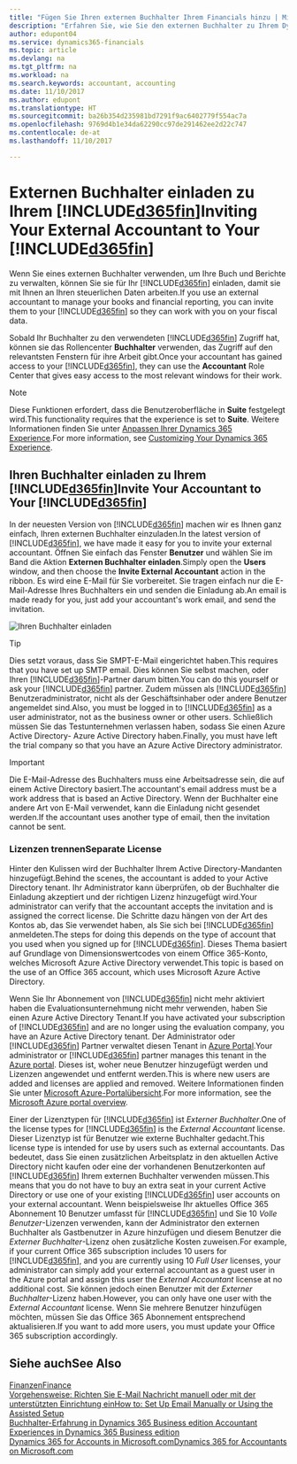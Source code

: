 ```yaml
---
title: "Fügen Sie Ihren externen Buchhalter Ihrem Financials hinzu | Microsoft Docs"
description: "Erfahren Sie, wie Sie den externen Buchhalter zu Ihrem Dynamics 365 Business edition einladen können."
author: edupont04
ms.service: dynamics365-financials
ms.topic: article
ms.devlang: na
ms.tgt_pltfrm: na
ms.workload: na
ms.search.keywords: accountant, accounting
ms.date: 11/10/2017
ms.author: edupont
ms.translationtype: HT
ms.sourcegitcommit: ba26b354d235981bd7291f9ac6402779f554ac7a
ms.openlocfilehash: 9769d4b1e34da62290cc97de291462ee2d22c747
ms.contentlocale: de-at
ms.lasthandoff: 11/10/2017

---
```

# <a name="inviting-your-external-accountant-to-your-included365finincludesd365finmdmd"></a><span data-ttu-id="b06d6-103">Externen Buchhalter einladen zu Ihrem [!INCLUDE[d365fin](includes/d365fin_md.md)]</span><span class="sxs-lookup"><span data-stu-id="b06d6-103">Inviting Your External Accountant to Your [!INCLUDE[d365fin](includes/d365fin_md.md)]</span></span>
<span data-ttu-id="b06d6-104">Wenn Sie eines externen Buchhalter verwenden, um Ihre Buch und Berichte zu verwalten, können Sie sie für Ihr [!INCLUDE[d365fin](includes/d365fin_md.md)] einladen, damit sie mit Ihnen an Ihren steuerlichen Daten arbeiten.</span><span class="sxs-lookup"><span data-stu-id="b06d6-104">If you use an external accountant to manage your books and financial reporting, you can invite them to your [!INCLUDE[d365fin](includes/d365fin_md.md)] so they can work with you on your fiscal data.</span></span>

<span data-ttu-id="b06d6-105">Sobald Ihr Buchhalter zu den verwendeten [!INCLUDE[d365fin](includes/d365fin_md.md)] Zugriff hat, können sie das Rollencenter **Buchhalter** verwenden, das Zugriff auf den relevantsten Fenstern für ihre Arbeit gibt.</span><span class="sxs-lookup"><span data-stu-id="b06d6-105">Once your accountant has gained access to your [!INCLUDE[d365fin](includes/d365fin_md.md)], they can use the **Accountant** Role Center that gives easy access to the most relevant windows for their work.</span></span>  

> [!NOTE]  
>  <span data-ttu-id="b06d6-106">Diese Funktionen erfordert, dass die Benutzeroberfläche in **Suite** festgelegt wird.</span><span class="sxs-lookup"><span data-stu-id="b06d6-106">This functionality requires that the experience is set to **Suite**.</span></span> <span data-ttu-id="b06d6-107">Weitere Informationen finden Sie unter [Anpassen Ihrer Dynamics 365 Experience](ui-experiences.md).</span><span class="sxs-lookup"><span data-stu-id="b06d6-107">For more information, see [Customizing Your Dynamics 365 Experience](ui-experiences.md).</span></span>  

## <a name="invite-your-accountant-to-your-included365finincludesd365finmdmd"></a><span data-ttu-id="b06d6-108">Ihren Buchhalter einladen zu Ihrem [!INCLUDE[d365fin](includes/d365fin_md.md)]</span><span class="sxs-lookup"><span data-stu-id="b06d6-108">Invite Your Accountant to Your [!INCLUDE[d365fin](includes/d365fin_md.md)]</span></span>
<span data-ttu-id="b06d6-109">In der neuesten Version von [!INCLUDE[d365fin](includes/d365fin_md.md)] machen wir es Ihnen ganz einfach, Ihren externen Buchhalter einzuladen.</span><span class="sxs-lookup"><span data-stu-id="b06d6-109">In the latest version of [!INCLUDE[d365fin](includes/d365fin_md.md)], we have made it easy for you to invite your external accountant.</span></span> <span data-ttu-id="b06d6-110">Öffnen Sie einfach das Fenster **Benutzer** und wählen Sie im Band die Aktion **Externen Buchhalter einladen**.</span><span class="sxs-lookup"><span data-stu-id="b06d6-110">Simply open the **Users** window, and then choose the **Invite External Accountant** action in the ribbon.</span></span> <span data-ttu-id="b06d6-111">Es wird eine E-Mail für Sie vorbereitet. Sie tragen einfach nur die E-Mail-Adresse Ihres Buchhalters ein und senden die Einladung ab.</span><span class="sxs-lookup"><span data-stu-id="b06d6-111">An email is made ready for you, just add your accountant's work email, and send the invitation.</span></span>  

![Ihren Buchhalter einladen](./media/finance-invite-accountant/invite-accountant.png)

> [!TIP]  
>  <span data-ttu-id="b06d6-113">Dies setzt voraus, dass Sie SMPT-E-Mail eingerichtet haben.</span><span class="sxs-lookup"><span data-stu-id="b06d6-113">This requires that you have set up SMTP email.</span></span> <span data-ttu-id="b06d6-114">Dies können Sie selbst machen, oder Ihren [!INCLUDE[d365fin](includes/d365fin_md.md)]-Partner darum bitten.</span><span class="sxs-lookup"><span data-stu-id="b06d6-114">You can do this yourself or ask your [!INCLUDE[d365fin](includes/d365fin_md.md)] partner.</span></span> <span data-ttu-id="b06d6-115">Zudem müssen als [!INCLUDE[d365fin](includes/d365fin_md.md)] Benutzeradministrator, nicht als der Geschäftsinhaber oder andere Benutzer angemeldet sind.</span><span class="sxs-lookup"><span data-stu-id="b06d6-115">Also, you must be logged in to [!INCLUDE[d365fin](includes/d365fin_md.md)] as a user administrator, not as the business owner or other users.</span></span> <span data-ttu-id="b06d6-116">Schließlich müssen Sie das Testunternehmen verlassen haben, sodass Sie einen Azure Active Directory- Azure Active Directory haben.</span><span class="sxs-lookup"><span data-stu-id="b06d6-116">Finally, you must have left the trial company so that you have an Azure Active Directory administrator.</span></span>  

> [!IMPORTANT]  
>  <span data-ttu-id="b06d6-117">Die E-Mail-Adresse des Buchhalters muss eine Arbeitsadresse sein, die auf einem Active Directory basiert.</span><span class="sxs-lookup"><span data-stu-id="b06d6-117">The accountant's email address must be a work address that is based an Active Directory.</span></span> <span data-ttu-id="b06d6-118">Wenn der Buchhalter eine andere Art von E-Mail verwendet, kann die Einladung nicht gesendet werden.</span><span class="sxs-lookup"><span data-stu-id="b06d6-118">If the accountant uses another type of email, then the invitation cannot be sent.</span></span>  

### <a name="separate-license"></a><span data-ttu-id="b06d6-119">Lizenzen trennen</span><span class="sxs-lookup"><span data-stu-id="b06d6-119">Separate License</span></span>
<span data-ttu-id="b06d6-120">Hinter den Kulissen wird der Buchhalter Ihrem Active Directory-Mandanten hinzugefügt.</span><span class="sxs-lookup"><span data-stu-id="b06d6-120">Behind the scenes, the accountant is added to your Active Directory tenant.</span></span> <span data-ttu-id="b06d6-121">Ihr Administrator kann überprüfen, ob der Buchhalter die Einladung akzeptiert und der richtigen Lizenz hinzugefügt wird.</span><span class="sxs-lookup"><span data-stu-id="b06d6-121">Your administrator can verify that the accountant accepts the invitation and is assigned the correct license.</span></span> <span data-ttu-id="b06d6-122">Die Schritte dazu hängen von der Art des Kontos ab, das Sie verwendet haben, als Sie sich bei [!INCLUDE[d365fin](includes/d365fin_md.md)] anmeldeten.</span><span class="sxs-lookup"><span data-stu-id="b06d6-122">The steps for doing this depends on the type of account that you used when you signed up for [!INCLUDE[d365fin](includes/d365fin_md.md)].</span></span> <span data-ttu-id="b06d6-123">Dieses Thema basiert auf Grundlage von Dimensionswertcodes von einem Office 365-Konto, welches Microsoft Azure Active Directory verwendet.</span><span class="sxs-lookup"><span data-stu-id="b06d6-123">This topic is based on the use of an Office 365 account, which uses Microsoft Azure Active Directory.</span></span>  

<span data-ttu-id="b06d6-124">Wenn Sie Ihr Abonnement von [!INCLUDE[d365fin](includes/d365fin_md.md)] nicht mehr aktiviert haben die Evaluationsunternehmung nicht mehr verwenden, haben Sie einen Azure Active Directory Tenant.</span><span class="sxs-lookup"><span data-stu-id="b06d6-124">If you have activated your subscription of [!INCLUDE[d365fin](includes/d365fin_md.md)] and are no longer using the evaluation company, you have an Azure Active Directory tenant.</span></span> <span data-ttu-id="b06d6-125">Der Administrator oder [!INCLUDE[d365fin](includes/d365fin_md.md)] Partner verwaltet diesen Tenant in [Azure Portal](https://portal.azure.com).</span><span class="sxs-lookup"><span data-stu-id="b06d6-125">Your administrator or [!INCLUDE[d365fin](includes/d365fin_md.md)] partner manages this tenant in the [Azure portal](https://portal.azure.com).</span></span> <span data-ttu-id="b06d6-126">Dieses ist, woher neue Benutzer hinzugefügt werden und Lizenzen angewendet und entfernt werden.</span><span class="sxs-lookup"><span data-stu-id="b06d6-126">This is where new users are added and licenses are applied and removed.</span></span> <span data-ttu-id="b06d6-127">Weitere Informationen finden Sie unter [Microsoft Azure-Portalübersicht](https://docs.microsoft.com/en-us/azure/azure-portal-overview).</span><span class="sxs-lookup"><span data-stu-id="b06d6-127">For more information, see the [Microsoft Azure portal overview](https://docs.microsoft.com/en-us/azure/azure-portal-overview).</span></span>  

<span data-ttu-id="b06d6-128">Einer der Lizenztypen für [!INCLUDE[d365fin](includes/d365fin_md.md)] ist *Externer Buchhalter*.</span><span class="sxs-lookup"><span data-stu-id="b06d6-128">One of the license types for [!INCLUDE[d365fin](includes/d365fin_md.md)] is the *External Accountant* license.</span></span> <span data-ttu-id="b06d6-129">Dieser Lizenztyp ist für Benutzer wie externe Buchhalter gedacht.</span><span class="sxs-lookup"><span data-stu-id="b06d6-129">This license type is intended for use by users such as external accountants.</span></span> <span data-ttu-id="b06d6-130">Das bedeutet, dass Sie einen zusätzlichen Arbeitsplatz in den aktuellen Active Directory nicht kaufen oder eine der vorhandenen Benutzerkonten auf [!INCLUDE[d365fin](includes/d365fin_md.md)] Ihrem externen Buchhalter verwenden müssen.</span><span class="sxs-lookup"><span data-stu-id="b06d6-130">This means that you do not have to buy an extra seat in your current Active Directory or use one of your existing [!INCLUDE[d365fin](includes/d365fin_md.md)] user accounts on your external accountant.</span></span> <span data-ttu-id="b06d6-131">Wenn beispielsweise Ihr aktuelles Office 365 Abonnement 10 Benutzer umfasst für [!INCLUDE[d365fin](includes/d365fin_md.md)] und Sie 10 *Volle Benutzer*-Lizenzen verwenden, kann der Administrator den externen Buchhalter als Gastbenutzer in Azure hinzufügen und diesem Benutzer die *Externer Buchhalter*-Lizenz ohen zusätzliche Kosten zuweisen.</span><span class="sxs-lookup"><span data-stu-id="b06d6-131">For example, if your current Office 365 subscription includes 10 users for [!INCLUDE[d365fin](includes/d365fin_md.md)], and you are currently using 10 *Full User* licenses, your administrator can simply add your external accountant as a guest user in the Azure portal and assign this user the *External Accountant* license at no additional cost.</span></span> <span data-ttu-id="b06d6-132">Sie können jedoch einen Benutzer mit der *Externer Buchhalter*-Lizenz haben.</span><span class="sxs-lookup"><span data-stu-id="b06d6-132">However, you can only have one user with the *External Accountant* license.</span></span> <span data-ttu-id="b06d6-133">Wenn Sie mehrere Benutzer hinzufügen möchten, müssen Sie das Office 365 Abonnement entsprechend aktualisieren.</span><span class="sxs-lookup"><span data-stu-id="b06d6-133">If you want to add more users, you must update your Office 365 subscription accordingly.</span></span>  

## <a name="see-also"></a><span data-ttu-id="b06d6-134">Siehe auch</span><span class="sxs-lookup"><span data-stu-id="b06d6-134">See Also</span></span>
[<span data-ttu-id="b06d6-135">Finanzen</span><span class="sxs-lookup"><span data-stu-id="b06d6-135">Finance</span></span>](finance.md)  
[<span data-ttu-id="b06d6-136">Vorgehensweise: Richten Sie E-Mail Nachricht manuell oder mit der unterstützten Einrichtung ein</span><span class="sxs-lookup"><span data-stu-id="b06d6-136">How to: Set Up Email Manually or Using the Assisted Setup</span></span>](madeira-how-setup-email.md)  
[<span data-ttu-id="b06d6-137">Buchhalter-Erfahrung in Dynamics 365 Business edition </span><span class="sxs-lookup"><span data-stu-id="b06d6-137">Accountant Experiences in Dynamics 365 Business edition </span></span>](finance-accounting.md)  
[<span data-ttu-id="b06d6-138">Dynamics 365 for Accounts in Microsoft.com</span><span class="sxs-lookup"><span data-stu-id="b06d6-138">Dynamics 365 for Accountants on Microsoft.com</span></span>](https://www.microsoft.com/en-us/dynamics365/financial-insights-for-accountants)  

